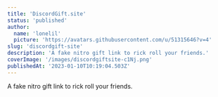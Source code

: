 ```yaml
---
title: 'DiscordGift.site'
status: 'published'
author:
  name: 'lonelil'
  picture: 'https://avatars.githubusercontent.com/u/51315646?v=4'
slug: 'discordgift-site'
description: 'A fake nitro gift link to rick roll your friends.'
coverImage: '/images/discordgiftsite-c1Nj.png'
publishedAt: '2023-01-10T10:19:04.503Z'
---
```


A fake nitro gift link to rick roll your friends.

